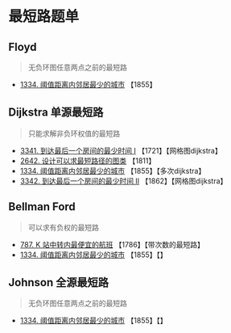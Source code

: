 # 最短路题单

## Floyd

> 无负环图任意两点之前的最短路

* [1334. 阈值距离内邻居最少的城市](https://leetcode.cn/problems/find-the-city-with-the-smallest-number-of-neighbors-at-a-threshold-distance/) 【1855】

## Dijkstra 单源最短路

> 只能求解非负环权值的最短路

* [3341. 到达最后一个房间的最少时间 I](https://leetcode.cn/problems/find-minimum-time-to-reach-last-room-i/) 【1721】【网格图dijkstra】
* [2642. 设计可以求最短路径的图类](https://leetcode.cn/problems/design-graph-with-shortest-path-calculator/) 【1811】
* [1334. 阈值距离内邻居最少的城市](https://leetcode.cn/problems/find-the-city-with-the-smallest-number-of-neighbors-at-a-threshold-distance/) 【1855】【多次dijkstra】
*  [3342. 到达最后一个房间的最少时间 II](https://leetcode.cn/problems/find-minimum-time-to-reach-last-room-ii/) 【1862】【网格图dijkstra】

## Bellman Ford

> 可以求有负权的最短路

* [787. K 站中转内最便宜的航班](https://leetcode.cn/problems/cheapest-flights-within-k-stops/) 【1786】【带次数的最短路】
* [1334. 阈值距离内邻居最少的城市](https://leetcode.cn/problems/find-the-city-with-the-smallest-number-of-neighbors-at-a-threshold-distance/) 【1855】【】

## Johnson 全源最短路

> 无负环图任意两点之前的最短路

* [1334. 阈值距离内邻居最少的城市](https://leetcode.cn/problems/find-the-city-with-the-smallest-number-of-neighbors-at-a-threshold-distance/) 【1855】【】

